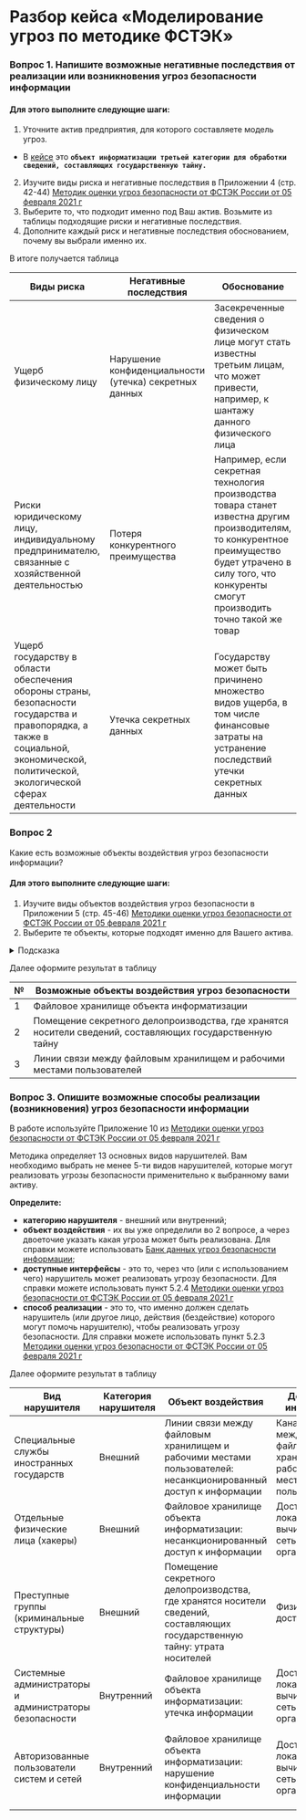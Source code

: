 # Разбор кейса «Моделирование угроз по методике ФСТЭК» 

### Вопрос 1. Напишите возможные негативные последствия от реализации или возникновения угроз безопасности информации

#### Для этого выполните следующие шаги:

1. Уточните актив предприятия, для которого составляете модель угроз. 
- В [кейсе](https://github.com/netology-code/ibb-homeworks/blob/IBB-33/casestudy_company%20assets.md) это **`объект информатизации третьей категории для обработки сведений, составляющих государственную тайну.`** 
2. Изучите виды риска и негативные последствия в Приложении 4 (стр. 42-44) [Методик оценки угроз безопасности от ФСТЭК России от 05 февраля 2021 г](https://u.netology.ru/backend/uploads/lms/attachments/files/data/54611/%D0%9C%D0%B5%D1%82%D0%BE%D0%B4%D0%B8%D1%87%D0%B5%D1%81%D0%BA%D0%B8%D0%B9_%D0%B4%D0%BE%D0%BA%D1%83%D0%BC%D0%B5%D0%BD%D1%82_%D0%BE%D1%82_5_%D1%84%D0%B5%D0%B2%D1%80%D0%B0%D0%BB%D1%8F_2021_%D0%B3.__1_.pdf)
3. Выберите то, что подходит именно под Ваш актив. Возьмите из таблицы подходящие риски и негативные последствия.
4. Дополните каждый риск и негативные последствия обоснованием, почему вы выбрали именно их.  

В итоге получается таблица

| Виды риска | Негативные последствия | Обоснование |
| ------------- | ------------- | ------------- |
| Ущерб физическому лицу   | Нарушение конфиденциальности (утечка) секретных данных  | Засекреченные сведения о физическом лице могут стать известны третьим лицам, что может привести, например, к шантажу данного физического лица  |
| Риски юридическому лицу, индивидуальному предпринимателю, связанные с хозяйственной деятельностью  | Потеря конкурентного преимущества  | Например, если секретная технология производства товара станет известна другим производителям, то конкурентное преимущество будет утрачено в силу того, что конкуренты смогут производить точно такой же товар |
| Ущерб государству в области обеспечения обороны страны, безопасности государства и правопорядка, а также в социальной, экономической, политической, экологической сферах деятельности  | Утечка секретных данных | Государству может быть причинено множество видов ущерба, в том числе финансовые затраты на устранение последствий утечки секретных данных |

### Вопрос 2    
Какие есть возможные объекты воздействия угроз безопасности информации? 

#### Для этого выполните следующие шаги:

1. Изучите виды объектов воздействия угроз безопасности в Приложении 5 (стр. 45-46) [Методики оценки угроз безопасности от ФСТЭК России от 05 февраля 2021 г](https://u.netology.ru/backend/uploads/lms/attachments/files/data/54611/%D0%9C%D0%B5%D1%82%D0%BE%D0%B4%D0%B8%D1%87%D0%B5%D1%81%D0%BA%D0%B8%D0%B9_%D0%B4%D0%BE%D0%BA%D1%83%D0%BC%D0%B5%D0%BD%D1%82_%D0%BE%D1%82_5_%D1%84%D0%B5%D0%B2%D1%80%D0%B0%D0%BB%D1%8F_2021_%D0%B3.__1_.pdf)
2. Выберите те объекты, которые подходят именно для Вашего актива.

<details>
    <summary>Подсказка</summary>

`К возможным объектам воздействия угроз безопасности могут относиться: системы хранения данных (базы данных), системы управления базами данных, веб-сайт, почтовый сервер, почтовый клиент, автоматизированное рабочее место пользователя, система управления и администрирования, контроллер домена, сетевые службы, проводные и беспроводные каналы передачи данных, телекоммуникационное оборудование, носители информации, помещения, в которых хранится, обрабатывается или обсуждается защищаемая информация и т.д.`

 </details>

Далее оформите результат в таблицу 

| №| Возможные объекты воздействия угроз безопасности |
| --- | --- |
| 1 | Файловое хранилище объекта информатизации |
| 2 | Помещение секретного делопроизводства, где хранятся носители сведений, составляющих государственную тайну |
| 3 | Линии связи между файловым хранилищем и рабочими местами пользователей |


### Вопрос 3. Опишите возможные способы реализации (возникновения) угроз безопасности информации

В работе используйте Приложение 10 из [Методики оценки угроз безопасности от ФСТЭК России от 05 февраля 2021 г](https://u.netology.ru/backend/uploads/lms/attachments/files/data/54611/%D0%9C%D0%B5%D1%82%D0%BE%D0%B4%D0%B8%D1%87%D0%B5%D1%81%D0%BA%D0%B8%D0%B9_%D0%B4%D0%BE%D0%BA%D1%83%D0%BC%D0%B5%D0%BD%D1%82_%D0%BE%D1%82_5_%D1%84%D0%B5%D0%B2%D1%80%D0%B0%D0%BB%D1%8F_2021_%D0%B3.__1_.pdf)

Методика определяет 13 основных видов нарушителей. 
Вам необходимо выбрать не менее 5-ти видов нарушителей, которые могут реализовать угрозы безопасности применительно к выбранному вами активу. 

**Определите:**
* **категорию нарушителя** - внешний или внутренний;
* **объект воздействия** - их вы уже определили во 2 вопросе, а через двоеточие указать какая угроза может быть реализована. Для справки можете использовать [Банк данных угроз безопасности информации](https://bdu.fstec.ru/threat);
* **доступные интерфейсы** - это то, через что (или с использованием чего) нарушитель может реализовать угрозу безопасности. Для справки можете использовать пункт 5.2.4 [Методики оценки угроз безопасности от ФСТЭК России от 05 февраля 2021 г](https://u.netology.ru/backend/uploads/lms/attachments/files/data/54611/%D0%9C%D0%B5%D1%82%D0%BE%D0%B4%D0%B8%D1%87%D0%B5%D1%81%D0%BA%D0%B8%D0%B9_%D0%B4%D0%BE%D0%BA%D1%83%D0%BC%D0%B5%D0%BD%D1%82_%D0%BE%D1%82_5_%D1%84%D0%B5%D0%B2%D1%80%D0%B0%D0%BB%D1%8F_2021_%D0%B3.__1_.pdf)
* **способ реализации** - это то, что именно должен сделать нарушитель (или другое лицо, действия (бездействие) которого могут помочь нарушителю), чтобы реализовать угрозу безопасности. Для справки можете использовать пункт 5.2.3 [Методики оценки угроз безопасности от ФСТЭК России от 05 февраля 2021 г](https://u.netology.ru/backend/uploads/lms/attachments/files/data/54611/%D0%9C%D0%B5%D1%82%D0%BE%D0%B4%D0%B8%D1%87%D0%B5%D1%81%D0%BA%D0%B8%D0%B9_%D0%B4%D0%BE%D0%BA%D1%83%D0%BC%D0%B5%D0%BD%D1%82_%D0%BE%D1%82_5_%D1%84%D0%B5%D0%B2%D1%80%D0%B0%D0%BB%D1%8F_2021_%D0%B3.__1_.pdf)

Далее оформите результат в таблицу 

| Вид нарушителя  | Категория нарушителя | Объект воздействия | Доступные интерфейсы | Способы реализации |
| ------------- | ------------- | ------------- | ------------- | ------------- |
| Специальные службы иностранных государств  | Внешний | Линии связи между файловым хранилищем и рабочими местами пользователей: несанкционированный доступ к информации  | Канал передачи между файловым хранилищем и рабочими местами пользователей  | Перехват побочных электромагнитных излучений и наводок  |
| Отдельные физические лица (хакеры)  | Внешний  | Файловое хранилище объекта информатизации: несанкционированный доступ к информации | Доступ через локальную вычислительную сеть организации  | Внедрение вредоносного программного обеспечения  |
| Преступные группы (криминальные структуры)  | Внешний | Помещение секретного делопроизводства, где хранятся носители сведений, составляющих государственную тайну: утрата носителей  | Физический доступ  | Проникновение в помещение  |
| Системные администраторы и администраторы безопасности  | Внутренний  | Файловое хранилище объекта информатизации: утечка информации | Доступ через локальную вычислительную сеть организации  | Использование учетных записей, обладающих привилегированными правами |
| Авторизованные пользователи систем и сетей | Внутренний  | Файловое хранилище объекта информатизации: нарушение конфиденциальности информации  | Доступ через локальную вычислительную сеть организации  | Неправильно настроенные администратором безопасности СЗИ (дискреционные, мандатные права доступа)  |
